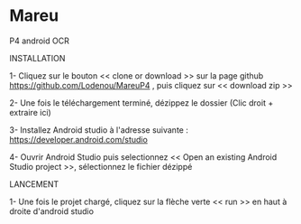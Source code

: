 # Mareu
P4 android OCR

INSTALLATION

1- Cliquez sur le bouton << clone or download >> sur la page github https://github.com/Lodenou/MareuP4 , puis cliquez sur << download zip >>

2- Une fois le téléchargement terminé, dézippez le dossier (Clic droit + extraire ici)

3- Installez Android studio à l'adresse suivante : https://developer.android.com/studio

4- Ouvrir Android Studio puis selectionnez << Open an existing Android Studio project >>, sélectionnez le fichier dézippé

LANCEMENT

1- Une fois le projet chargé, cliquez sur la flèche verte << run >> en haut à droite d'android studio